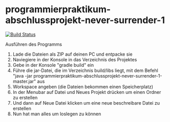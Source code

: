 # programmierpraktikum-abschlussprojekt-never-surrender-1

[![Build Status](https://travis-ci.org/ProPra16/programmierpraktikum-abschlussprojekt-never-surrender-1.svg?branch=master)](https://travis-ci.org/ProPra16/programmierpraktikum-abschlussprojekt-never-surrender-1)

Ausführen des Programms

1. Lade die Dateien als ZIP auf deinen PC und entpacke sie
2. Naviegiere in der Konsole in das Verzeichnis des Projektes
3. Gebe in der Konsole "gradle build" ein
4. Führe die jar-Datei, die im Verzeichnis build/libs liegt, mit dem Befehl "java -jar programmierpraktikum-abschlussprojekt-never-surrender-1-master.jar" aus
5. Workspace angeben (die Dateien bekommen einen Speicherplatz)
6. In der Menubar auf Datei und Neues Projekt drücken um einen Ordner zu erstellen
7. Und dann auf Neue Datei klicken um eine neue beschreibare Datei zu erstellen
8. Nun hat man alles um loslegen zu können
